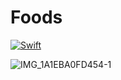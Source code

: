 # Foods

[![Swift](https://github.com/KopievDev/Foods/actions/workflows/swift.yml/badge.svg)](https://github.com/KopievDev/Foods/actions/workflows/swift.yml)

![IMG_1A1EBA0FD454-1](https://user-images.githubusercontent.com/78022759/154566770-c27042c8-f7ed-4a04-9820-f8a176055969.jpeg)
